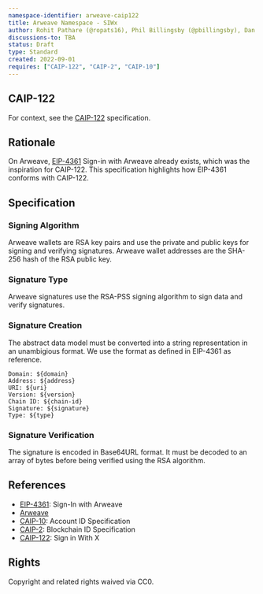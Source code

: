 ```yaml
---
namespace-identifier: arweave-caip122
title: Arweave Namespace - SIWx
author: Rohit Pathare (@ropats16), Phil Billingsby (@pbillingsby), Dan MacDonald (@DanMacDonald)
discussions-to: TBA
status: Draft
type: Standard
created: 2022-09-01
requires: ["CAIP-122", "CAIP-2", "CAIP-10"]
---
```


## CAIP-122

For context, see the [CAIP-122](CAIP-122) specification.

## Rationale

On Arweave, [EIP-4361](EIP-4361) Sign-in with Arweave already exists, which was the inspiration for CAIP-122. This specification highlights how EIP-4361 conforms with CAIP-122.

## Specification

### Signing Algorithm

Arweave wallets are RSA key pairs and use the private and public keys for signing and verifying signatures. Arweave wallet addresses are the SHA-256 hash of the RSA public key.

### Signature Type

Arweave signatures use the RSA-PSS signing algorithm to sign data and verify signatures.

### Signature Creation

The abstract data model must be converted into a string representation in an unambigious format. We use the format as defined in EIP-4361 as reference.

```
Domain: ${domain}
Address: ${address}
URI: ${uri}
Version: ${version}
Chain ID: ${chain-id}
Signature: ${signature}
Type: ${type}
```

### Signature Verification

The signature is encoded in Base64URL format. It must be decoded to an array of bytes before being verified using the RSA algorithm.

## References

- [EIP-4361](https://eips.ethereum.org/EIPS/eip-4361): Sign-In with Arweave
- [Arweave](https://github.com/ArweaveTeam/arweave-standards)
- [CAIP-10](https://github.com/ChainAgnostic/CAIPs/blob/master/CAIPs/caip-10.md): Account ID Specification
- [CAIP-2](https://github.com/ChainAgnostic/CAIPs/blob/master/CAIPs/caip-2.md): Blockchain ID Specification
- [CAIP-122](https://github.com/ChainAgnostic/CAIPs/blob/master/CAIPs/caip-122.md): Sign in With X 



## Rights

Copyright and related rights waived via CC0.